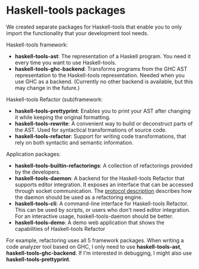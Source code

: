 # Haskell-tools packages

We created separate packages for Haskell-tools that enable you to only import the functionality that your development tool needs.

Haskell-tools framework:

* **haskell-tools-ast**: The representation of a Haskell program. You need it every time you want to use Haskell-tools.
* **haskell-tools-ghc-backend**: Transforms programs from the GHC AST representation to the Haskell-tools representation. Needed when you use GHC as a backend. (Currently no other backend is available, but this may change in the future.)

Haskell-tools Refactor (sub)framework:

* **haskell-tools-prettyprint**: Enables you to print your AST after changing it while keeping the original formatting.
* **haskell-tools-rewrite**: A convenient way to build or deconstruct parts of the AST. Used for syntactical transformations of source code.
* **haskell-tools-refactor**: Support for writing code transformations, that rely on both syntactic and semantic information.

Application packages:

* **haskell-tools-builtin-refactorings**: A collection of refactorings provided by the developers.
* **haskell-tools-daemon**: A backend for the Haskell-tools Refactor that supports editor integration. It exposes an interface that can be accessed through socket communication. The [protocol description](haskell-tools-refactoring-protocol.md) describes how the daemon should be used as a refactoring engine.
* **haskell-tools-cli**: A command-line interface for Haskell-tools Refactor. This can be used by scripts, or users who don't need editor integration. For an interactive usage, haskell-tools-daemon should be better.
* **haskell-tools-demo**: A demo web application that shows the capabilities of Haskell-tools Refactor


For example, refactoring uses all 5 framework packages. When writing a code analyzer tool based on GHC, I only need to use **haskell-tools-ast**, **haskell-tools-ghc-backend**. If I'm interested in debugging, I might also use **haskell-tools-prettyprint**.
